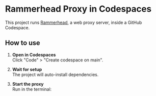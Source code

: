 # Rammerhead Proxy in Codespaces

This project runs [Rammerhead](https://github.com/binary-person/rammerhead), a web proxy server, inside a GitHub Codespace.

## How to use

1. **Open in Codespaces**  
   Click "Code" > "Create codespace on main".

2. **Wait for setup**  
   The project will auto-install dependencies.

3. **Start the proxy**  
   Run in the terminal: